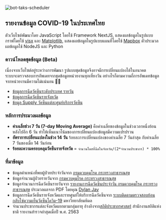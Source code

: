 ![bot-taks-scheduler](https://github.com/porames/the-researcher-covid-bot/workflows/bot-taks-scheduler/badge.svg)
## รายงานข้อมูล COVID-19 ในประเทศไทย

ตัวเว็บไซต์พัฒนาโดย JavaScript โดยใช้ Framework NextJS, แสดงผลข้อมูลในรูปแบบกราฟโดยใช้ [visx](https://github.com/airbnb/visx/) และ [Matplotlib](https://matplotlib.org), แสดงผลข้อมูลในรูปแบบแผนที่โดยใช้ [Mapbox](https://mapbox.com)
ตัวประมวลผลข้อมูลใช้ NodeJS และ Python

### ดาวน์โหลดชุดข้อมูล (Beta)
เนื่องจากเว็บไซต์อยู่ระหว่างการพัฒนา รูปแบบชุดข้อมูลจึงอาจมีการเปลี่ยนแปลงได้ในอนาคต  
ระบบจะตรวจสอบการอัพเดทจากชุดข้อมูลหน่วยงานทุกเที่ยงวัน อย่างไรก็ตามความถี่การอัพเดทข้อมูลจากหน่วยงานมีความไม่แน่นอน 🤦‍♂️
- [ข้อมูลการฉีดวัคซีนระดับประเทศ รายวัน](https://github.com/porames/the-researcher-covid-bot/blob/master/components/gis/data/national-vaccination-timeseries.json)
- [ข้อมูลการฉีดวัคซีนรายจังหวัด](https://github.com/porames/the-researcher-covid-bot/blob/master/components/gis/data/provincial-vaccination-data.json)
- [ข้อมูล Supply วัคซีนแต่ละศูนย์บริการวัคซีน](https://github.com/porames/the-researcher-covid-bot/blob/master/components/gis/data/hospital-supply.json)

### หลักการประมวลผลข้อมูล
- **ค่าเฉลี่ยช่วง 7 วัน (7-day Moving Average)** คือค่าเฉลี่ยของข้อมูลในช่วงเวลาหนึ่งย้อนหลังไปอีก  6 วัน ทำให้เห็นแนวโน้มของการเปลี่ยนแปลงข้อมูลมีความแปรปรวน
- **อัตราการเปลี่ยนแปลงในช่วง 14 วัน** ร้อยละการเปลี่ยนแปลงของค่าเฉลี่ย 7 วันล่าสุด กับค่าเฉลี่ย 7 วันของเมื่อ 14 วันก่อน
- **ร้อยละความครอบคลุมวัคซีนรายจังหวัด** = `จำนวนโดสที่ฉีดในจังหวัด/(2*จำนวนประชากร) * 100%`

### ที่มาข้อมูล
- ข้อมูลตำแหน่งที่พบผู้ป่วยประจำวันจาก [กรมควบคุมโรค กระทรวงสาธารณสุข](https://data.go.th/dataset/covid-19-daily)
- ข้อมูลจำนวนผู้ป่วยรายวันจาก [กรมควบคุมโรค กระทรวงสาธารณสุข](http://covid19.th-stat.com/json/covid19v2/getTimeline.json)
- ข้อมูลจำนวนการฉีดวัคซีนรายวันจาก [รายงานการฉีดวัคซีนประจำวัน กรมควบคุมโรค กระทรวงสาธารณสุข]() ประมวลผลจาก PDF โดยคุณ [Dylan Jay](https://github.com/djay/covidthailand)
- ข้อมูลการฉีดวัคซีนรายจังหวัดและรายศูนย์ให้บริการฉีดวัคซีนจาก [ระบบติดตามตรวจสอบย้อนกลับโซ่ความเย็นวัคซีนโควิด-19](https://datastudio.google.com/u/0/reporting/731713b6-a3c4-4766-ab9d-a6502a4e7dd6/page/JMn3B) มหาวิทยาลัยมหิดล
- จำนวนประชากรแต่ละจังหวัดแยกตามกลุ่มอายุ อ้างอิงจาก[สถิติประชากรศาสตร์](http://statbbi.nso.go.th/staticreport/page/sector/th/01.aspx) สำนักงานสถิติแห่งชาติ รายงานสำรวจล่าสุดเมื่อปี พ.ศ. 2563
